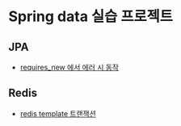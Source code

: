 # Spring data 실습 프로젝트

## JPA
- [requires_new 에서 에러 시 동작](notes/jpa/requires-new.md)

## Redis
- [redis template 트랜잭션](notes/redis/transaction.md)
